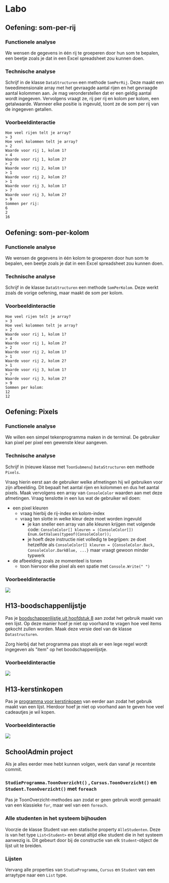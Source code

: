 # Labo

## Oefening: som-per-rij

### Functionele analyse

We wensen de gegevens in één rij te groeperen door hun som te bepalen, een beetje zoals je dat in een Excel spreadsheet zou kunnen doen.

### Technische analyse

Schrijf in de klasse `DataStructuren` een methode `SomPerRij`. Deze maakt een tweedimensionale array met het gevraagde aantal rijen en het gevraagde aantal kolommen aan. Je mag veronderstellen dat er een geldig aantal wordt ingegeven. Vervolgens vraagt ze, rij per rij en kolom per kolom, een getalwaarde. Wanneer elke positie is ingevuld, toont ze de som per rij van de ingegeven getallen.

### Voorbeeldinteractie

```text
Hoe veel rijen telt je array?
> 3
Hoe veel kolommen telt je array?
> 2
Waarde voor rij 1, kolom 1?
> 4
Waarde voor rij 1, kolom 2?
> 2
Waarde voor rij 2, kolom 1?
> 1
Waarde voor rij 2, kolom 2?
> 1
Waarde voor rij 3, kolom 1?
> 7
Waarde voor rij 3, kolom 2?
> 9
Sommen per rij:
6
2
16
```

## Oefening: som-per-kolom

### Functionele analyse

We wensen de gegevens in één kolom te groeperen door hun som te bepalen, een beetje zoals je dat in een Excel spreadsheet zou kunnen doen.

### Technische analyse

Schrijf in de klasse `DataStructuren` een methode `SomPerKolom`. Deze werkt zoals de vorige oefening, maar maakt de som per kolom.

### Voorbeeldinteractie

```text
Hoe veel rijen telt je array?
> 3
Hoe veel kolommen telt je array?
> 2
Waarde voor rij 1, kolom 1?
> 4
Waarde voor rij 1, kolom 2?
> 2
Waarde voor rij 2, kolom 1?
> 1
Waarde voor rij 2, kolom 2?
> 1
Waarde voor rij 3, kolom 1?
> 7
Waarde voor rij 3, kolom 2?
> 9
Sommen per kolom:
12
12
```

## Oefening: Pixels

### Functionele analyse

We willen een simpel tekenprogramma maken in de terminal. De gebruiker kan pixel per pixel een gewenste kleur aangeven.

### Technische analyse

Schrijf in \(nieuwe klasse met `ToonSubmenu`\)  `DataStructuren` een methode `Pixels`.

Vraag hierin eerst aan de gebruiker welke afmetingen hij wil gebruiken voor zijn afbeelding. Dit bepaalt het aantal rijen en kolommen en dus het aantal pixels. Maak vervolgens een array van `ConsoleColor` waarden aan met deze afmetingen. Vraag tenslotte in een lus wat de gebruiker wil doen:

* een pixel kleuren
  * vraag hierbij de rij-index en kolom-index
  * vraag ten slotte in welke kleur deze moet worden ingevuld
    * je kan sneller een array van alle kleuren krijgen met volgende code: `ConsoleColor[] kleuren = (ConsoleColor[]) Enum.GetValues(typeof(ConsoleColor));`
    * je hoeft deze instructie niet volledig te begrijpen: ze doet hetzelfde als `ConsoleColor[] kleuren = {ConsoleColor.Back, ConsoleColor.DarkBlue, ...}` maar vraagt gewoon minder typwerk
* de afbeelding zoals ze momenteel is tonen
  * toon hiervoor elke pixel als een spatie met `Console.Write(" ")`

### Voorbeeldinteractie

![](../../.gitbook/assets/paint.png)

## H13-boodschappenlijstje

Pas je [boodschappenlijstje uit hoofdstuk 8](../../semester-1-programming-principles/h7-arrays/oefeningen.md#oefening-h-8-boodschappenlijst) aan zodat het gebruik maakt van een lijst. Op deze manier hoef je niet op voorhand te vragen hoe veel items gekocht zullen worden. Maak deze versie deel van de klasse `Datastructuren`.

Zorg hierbij dat het programma pas stopt als er een lege regel wordt ingegeven als "item" op het boodschappenlijstje.

### Voorbeeldinteractie

![](../../.gitbook/assets/screenshot-from-2021-03-22-21-54-50%20%281%29.png)

## H13-kerstinkopen

Pas je [programma voor kerstinkopen](../../semester-1-programming-principles/h7-arrays/oefeningen.md#oefening-h-8-kerstinkopen) van eerder aan zodat het gebruik maakt van een lijst. Hierdoor hoef je niet op voorhand aan te geven hoe veel cadeautjes je wil kopen.

### Voorbeeldinteractie

![](../../.gitbook/assets/screenshot-from-2021-03-22-22-00-56.png)

## 

## SchoolAdmin project

Als je alles eerder mee hebt kunnen volgen, werk dan vanaf je recentste commit.

### `StudieProgramma.ToonOverzicht()` , `Cursus.ToonOverzicht()` en `Student.ToonOverzicht()` met `foreach`

Pas je ToonOverzicht-methodes aan zodat er geen gebruik wordt gemaakt van een klassieke `for`, maar wel van een `foreach`.

### Alle studenten in het systeem bijhouden

Voorzie de klasse Student van een statische property `AlleStudenten`. Deze is van het type `List<Student>` en bevat altijd elke student die in het systeem aanwezig is. Dit gebeurt door bij de constructie van elk `Student`-object de lijst uit te breiden.

### Lijsten

Vervang alle properties van `StudieProgramma`, `Cursus` en `Student` van een arraytype naar een `List` type.






